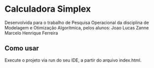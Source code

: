 # Calculadora Simplex

Desenvolvida para o trabalho de Pesquisa Operacional da disciplina de Modelagem e Otimização Algorítmica, pelos alunos:
Joao Lucas Zanne
Marcelo Henrique Ferreira

## Como usar

Execute o projeto via run do seu IDE, a partir do arquivo index.html.